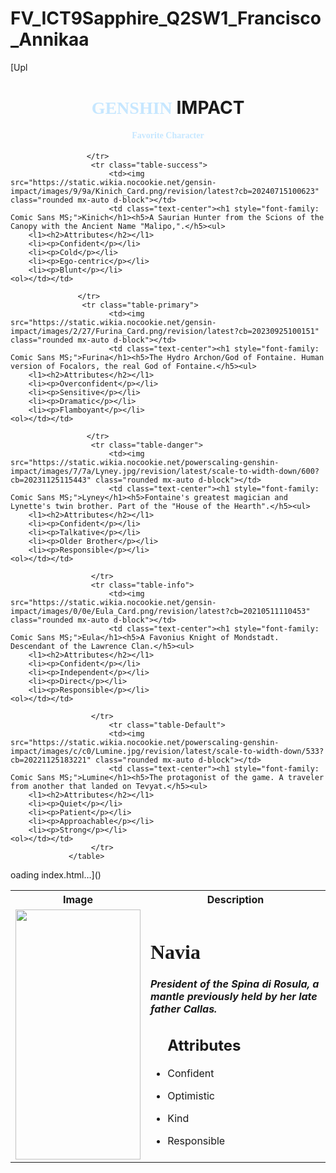 # FV_ICT9Sapphire_Q2SW1_Francisco_Annikaa
[Upl<!DOCTYPE html>
<html>
<head>
<meta charset="utf-8">
<meta name="viewport" content="width=device-width, initial-scale=1">

<div class="h1sw1"><center>
    <h1><spam style="color: #C6E7FF; font-family: Consolas; " >GENSHIN</spam> IMPACT</h1>
       <h4 style="color: #C6E7FF; font-family: Consolas;">Favorite Character</h4>
</div></center> 
<title>Q2Practice2</title>

<link href="https://cdn.jsdelivr.net/npm/bootstrap@5.3.3/dist/css/bootstrap.min.css" rel="stylesheet">
<style>
img {
height:400px;
width: 200px;
}

</style>
</head>
<body>
<div class="container">
<div class="row">
<div class="col-md-12">
                 <table class="table table-bordered table-hovers">
                 <tr>
                 <th>Image</th>
                 <th>Description</th>
                 </tr>
                     <tr class="table-warning">
                          <td><img src="https://static.wikia.nocookie.net/gensin-impact/images/0/09/Navia_Card.png/revision/latest?cb=20231106101023" class="rounded mx-auto d-block"></td>
                          <td class="text-center"><h1 style="font-family: Comic Sans MS;">Navia</h1><h5>President of the Spina di Rosula, a mantle previously held by her late father Callas.</h5><ul>
        <l1><h2>Attributes</h2></l1>
        <li><p>Confident</p></li>
        <li><p>Optimistic</p></li>
        <li><p>Kind</p></li>
        <li><p>Responsible</p></li>
    <ol></td>

                          
                     </tr>
                      <tr class="table-success">
                          <td><img src="https://static.wikia.nocookie.net/gensin-impact/images/9/9a/Kinich_Card.png/revision/latest?cb=20240715100623" class="rounded mx-auto d-block"></td>
                          <td class="text-center"><h1 style="font-family: Comic Sans MS;">Kinich</h1><h5>A Saurian Hunter from the Scions of the Canopy with the Ancient Name "Malipo,".</h5><ul>
        <l1><h2>Attributes</h2></l1>
        <li><p>Confident</p></li>
        <li><p>Cold</p></li>
        <li><p>Ego-centric</p></li>
        <li><p>Blunt</p></li>
    <ol></td></td>
                          
                   </tr>
                    <tr class="table-primary">
                          <td><img src="https://static.wikia.nocookie.net/gensin-impact/images/2/27/Furina_Card.png/revision/latest?cb=20230925100151" class="rounded mx-auto d-block"></td>
                          <td class="text-center"><h1 style="font-family: Comic Sans MS;">Furina</h1><h5>The Hydro Archon/God of Fontaine. Human version of Focalors, the real God of Fontaine.</h5><ul>
        <l1><h2>Attributes</h2></l1>
        <li><p>Overconfident</p></li>
        <li><p>Sensitive</p></li>
        <li><p>Dramatic</p></li>
        <li><p>Flamboyant</p></li>
    <ol></td></td>
                          
                     </tr>
                      <tr class="table-danger">
                          <td><img src="https://static.wikia.nocookie.net/powerscaling-genshin-impact/images/7/7a/Lyney.jpg/revision/latest/scale-to-width-down/600?cb=20231125115443" class="rounded mx-auto d-block"></td>
                          <td class="text-center"><h1 style="font-family: Comic Sans MS;">Lyney</h1><h5>Fontaine's greatest magician and Lynette's twin brother. Part of the "House of the Hearth".</h5><ul>
        <l1><h2>Attributes</h2></l1>
        <li><p>Confident</p></li>
        <li><p>Talkative</p></li>
        <li><p>Older Brother</p></li>
        <li><p>Responsible</p></li>
    <ol></td></td>

                      </tr>
                      <tr class="table-info">
                          <td><img src="https://static.wikia.nocookie.net/gensin-impact/images/0/0e/Eula_Card.png/revision/latest?cb=20210511110453" class="rounded mx-auto d-block"></td>
                          <td class="text-center"><h1 style="font-family: Comic Sans MS;">Eula</h1><h5>A Favonius Knight of Mondstadt. Descendant of the Lawrence Clan.</h5><ul>
        <l1><h2>Attributes</h2></l1>
        <li><p>Confident</p></li>
        <li><p>Independent</p></li>
        <li><p>Direct</p></li>
        <li><p>Responsible</p></li>
    <ol></td></td>

                      </tr>
                          <tr class="table-Default">
                          <td><img src="https://static.wikia.nocookie.net/powerscaling-genshin-impact/images/c/c0/Lumine.jpg/revision/latest/scale-to-width-down/533?cb=20221125183221" class="rounded mx-auto d-block"></td>
                          <td class="text-center"><h1 style="font-family: Comic Sans MS;">Lumine</h1><h5>The protagonist of the game. A traveler from another that landed on Tevyat.</h5><ul>
        <l1><h2>Attributes</h2></l1>
        <li><p>Quiet</p></li>
        <li><p>Patient</p></li>
        <li><p>Approachable</p></li>
        <li><p>Strong</p></li>
    <ol></td></td>
                      </tr>
                 </table>
</div>
</div>
</div>

</body>
<Style>
  body{
            background-image: url('https://upload-os-bbs.hoyolab.com/upload/2023/12/19/17138284/898721050c498b27389d23fa43f53fd8_5145071566460184172.jpeg');
            background-repeat: no repeat;
    background-size: cover;
    background-attachment: fixed;
</Style>
</html>oading index.html…]()
